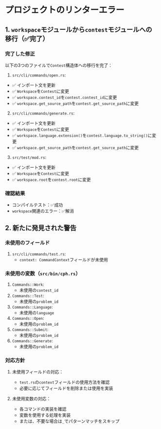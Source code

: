 # プロジェクトのリンターエラー

## 1. `workspace`モジュールから`contest`モジュールへの移行（✅完了）

### 完了した修正

以下の3つのファイルで`Contest`構造体への移行を完了：

1. `src/cli/commands/open.rs`:
- ✅ インポート文を更新
- ✅ `Workspace`を`Contest`に変更
- ✅ `workspace.contest_id`を`contest.contest_id`に変更
- ✅ `workspace.get_source_path`を`contest.get_source_path`に変更

2. `src/cli/commands/generate.rs`:
- ✅ インポート文を更新
- ✅ `Workspace`を`Contest`に変更
- ✅ `workspace.language.extension()`を`contest.language.to_string()`に変更
- ✅ `workspace.get_source_path`を`contest.get_source_path`に変更

3. `src/test/mod.rs`:
- ✅ インポート文を更新
- ✅ `Workspace`を`Contest`に変更
- ✅ `workspace.root`を`contest.root`に変更

### 確認結果
- コンパイルテスト：✅成功
- `workspace`関連のエラー：✅解消

## 2. 新たに発見された警告

### 未使用のフィールド
1. `src/cli/commands/test.rs`:
   - `context: CommandContext`フィールドが未使用

### 未使用の変数（`src/bin/cph.rs`）
1. `Commands::Work`:
   - 未使用の`contest_id`
2. `Commands::Test`:
   - 未使用の`problem_id`
3. `Commands::Language`:
   - 未使用の`language`
4. `Commands::Open`:
   - 未使用の`problem_id`
5. `Commands::Submit`:
   - 未使用の`problem_id`
6. `Commands::Generate`:
   - 未使用の`problem_id`

### 対応方針
1. 未使用フィールドの対応：
   - `test.rs`の`context`フィールドの使用方法を確認
   - 必要に応じてフィールドを削除または使用を実装

2. 未使用変数の対応：
   - 各コマンドの実装を確認
   - 変数を使用する処理を実装
   - または、不要な場合は`_`でパターンマッチをスキップ 
